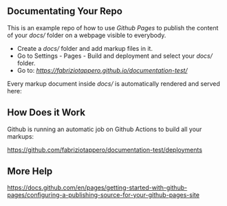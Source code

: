 ## Documentating Your Repo
This is an example repo of how to use *Github Pages* to publish the content of your *docs/* folder on a webpage visible to everybody.

- Create a *docs/* folder and add markup files in it.
- Go to Settings - Pages - Build and deployment and select your *docs/* folder.
- Go to: *https://fabriziotappero.github.io/documentation-test/*

Every markup document inside *docs/* is automatically rendered and served here:

## How Does it Work
Github is running an automatic job on Github Actions to build all your markups:

https://github.com/fabriziotappero/documentation-test/deployments

## More Help
https://docs.github.com/en/pages/getting-started-with-github-pages/configuring-a-publishing-source-for-your-github-pages-site
